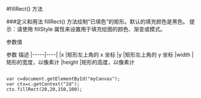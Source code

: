 #fillRect() 方法

###定义和用法
fillRect() 方法绘制“已填色”的矩形。默认的填充颜色是黑色。
提示：请使用 fillStyle 属性来设置用于填充绘图的颜色、渐变或模式。


参数值

参数  描述
|-----|----|
|x       |矩形左上角的 x 坐标
|y       |矩形左上角的 y 坐标
|width   |矩形的宽度，以像素计
|height  |矩形的高度，以像素计



```

var c=document.getElementById("myCanvas");
var ctx=c.getContext("2d");
ctx.fillRect(20,20,150,100);

```
